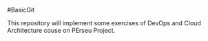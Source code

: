 #BasicGit

This repository will implement some exercises of DevOps and Cloud Architecture couse on PErseu Project.